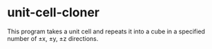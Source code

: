 # unit-cell-cloner
This program takes a unit cell and repeats it into a cube in a specified number of ±x, ±y, ±z directions.
